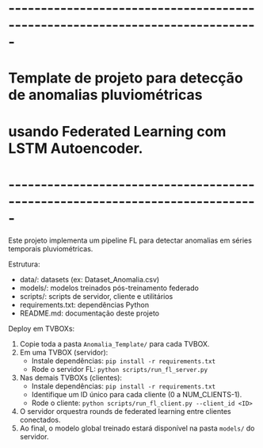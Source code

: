 # -----------------------------------------------------------------------------
# Template de projeto para detecção de anomalias pluviométricas
# usando Federated Learning com LSTM Autoencoder.
# -----------------------------------------------------------------------------

Este projeto implementa um pipeline FL para detectar anomalias em séries temporais pluviométricas.

Estrutura:
- data/: datasets (ex: Dataset_Anomalia.csv)
- models/: modelos treinados pós-treinamento federado
- scripts/: scripts de servidor, cliente e utilitários
- requirements.txt: dependências Python
- README.md: documentação deste projeto

Deploy em TVBOXs:
1. Copie toda a pasta `Anomalia_Template/` para cada TVBOX.
2. Em uma TVBOX (servidor):
   - Instale dependências: `pip install -r requirements.txt`
   - Rode o servidor FL: `python scripts/run_fl_server.py`
3. Nas demais TVBOXs (clientes):
   - Instale dependências: `pip install -r requirements.txt`
   - Identifique um ID único para cada cliente (0 a NUM_CLIENTS-1).
   - Rode o cliente: `python scripts/run_fl_client.py --client_id <ID>`
4. O servidor orquestra rounds de federated learning entre clientes conectados.
5. Ao final, o modelo global treinado estará disponível na pasta `models/` do servidor.
